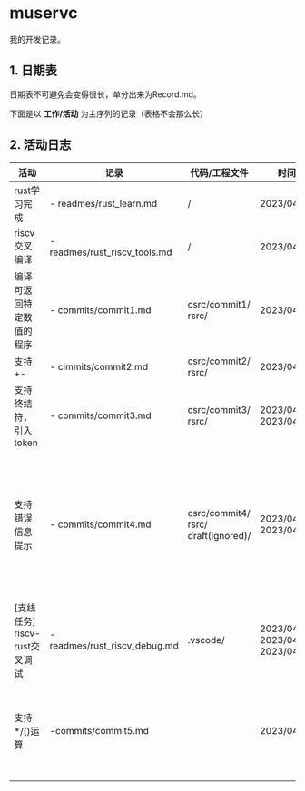 # muservc

我的开发记录。

## 1. 日期表

日期表不可避免会变得很长，单分出来为Record.md。

下面是以 **工作/活动** 为主序列的记录（表格不会那么长）

## 2. 活动日志

| 活动                          | 记录                          | 代码/工程文件                                 | 时间                                       | 备注                                                                                                         |
| ----------------------------- | ----------------------------- | --------------------------------------------- | ------------------------------------------ | ------------------------------------------------------------------------------------------------------------ |
| rust学习完成                  | - readmes/rust_learn.md       | /                                             | 2023/04/16                                 | /                                                                                                            |
| riscv交叉编译                 | - readmes/rust_riscv_tools.md | /                                             | 2023/04/19                                 | /                                                                                                            |
| 编译可返回特定数值的程序      | - commits/commit1.md          | csrc/commit1/<br />rsrc/                      | 2023/04/19                                 | 这部分rs代码必然会被重写的<br />但还是记录一下吧                                                             |
| 支持+-                        | - cimmits/commit2.md          | csrc/commit2/<br />rsrc/                      | 2023/04/20                                 |                                                                                                              |
| 支持终结符，引入token         | - commits/commit3.md          | csrc/commit3/<br />rsrc/                      | 2023/04/20<br />2023/04/21                 | 要注意复习rust语法，不然有点费事                                                                             |
| 支持错误信息提示              | - commits/commit4.md          | csrc/commit4/<br />rsrc/<br />draft(ignored)/ | 2023/04/21<br />2023/04/22                 | 用git rebase整理了commit信息<br />每次功能或者小版本更新都以step来命名<br />保留了第一次commit:start muservc |
| [支线任务] riscv-rust交叉调试 | -readmes/rust_riscv_debug.md  | .vscode/                                      | 2023/04/21<br />2023/04/22<br />2023/04/23 | 爽                                                                                                           |
| 支持*/()运算                  | -commits/commit5.md           |                                               | 2023/04/23                                 | 要复习rust语法以及rust的高级用法<br />感觉知识储备不太够了<br />同时也不要太着急                             |
